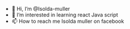 - 👋 Hi, I’m @Isolda-muller
- 👀 I’m interested in learning react Java script
- 📫 How to reach me Isolda muller on facebook

<!---
Isolda-muller/Isolda-muller is a ✨ special ✨ repository because its `README.md` (this file) appears on your GitHub profile.
You can click the Preview link to take a look at your changes.
--->
